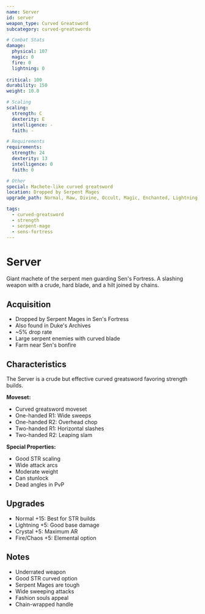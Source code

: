 ```yaml
---
name: Server
id: server
weapon_type: Curved Greatsword
subcategory: curved-greatswords

# Combat Stats
damage:
  physical: 107
  magic: 0
  fire: 0
  lightning: 0
  
critical: 100
durability: 150
weight: 10.0

# Scaling
scaling:
  strength: C
  dexterity: E
  intelligence: -
  faith: -

# Requirements
requirements:
  strength: 24
  dexterity: 13
  intelligence: 0
  faith: 0

# Other
special: Machete-like curved greatsword
location: Dropped by Serpent Mages
upgrade_path: Normal, Raw, Divine, Occult, Magic, Enchanted, Lightning, Crystal, Fire, Chaos

tags:
  - curved-greatsword
  - strength
  - serpent-mage
  - sens-fortress
---
```


# Server

Giant machete of the serpent men guarding Sen's Fortress. A slashing weapon with a crude, hard blade, and a hilt joined by chains.

## Acquisition
- Dropped by Serpent Mages in Sen's Fortress
- Also found in Duke's Archives
- ~5% drop rate
- Large serpent enemies with curved blade
- Farm near Sen's bonfire

## Characteristics
The Server is a crude but effective curved greatsword favoring strength builds.

**Moveset:**
- Curved greatsword moveset
- One-handed R1: Wide sweeps
- One-handed R2: Overhead chop
- Two-handed R1: Horizontal slashes
- Two-handed R2: Leaping slam

**Special Properties:**
- Good STR scaling
- Wide attack arcs
- Moderate weight
- Can stunlock
- Dead angles in PvP

## Upgrades
- Normal +15: Best for STR builds
- Lightning +5: Good base damage
- Crystal +5: Maximum AR
- Fire/Chaos +5: Elemental option

## Notes
- Underrated weapon
- Good STR curved option
- Serpent Mages are tough
- Wide sweeping attacks
- Fashion souls appeal
- Chain-wrapped handle
